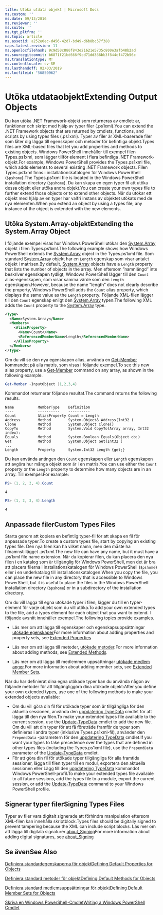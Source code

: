 ```yaml
---
title: Utöka utdata objekt | Microsoft Docs
ms.custom: ''
ms.date: 09/13/2016
ms.reviewer: ''
ms.suite: ''
ms.tgt_pltfrm: ''
ms.topic: article
ms.assetid: a252e0ec-d456-42d7-bd49-d6b8bc57f388
caps.latest.revision: 11
ms.openlocfilehash: 9c9d50c880f843e21621e5735c800e3afb48b2ad
ms.sourcegitcommit: b6871f21bd666f9cd71dd336bb3f844cf472b56c
ms.translationtype: MT
ms.contentlocale: sv-SE
ms.lasthandoff: 02/03/2019
ms.locfileid: "56850962"
---
```

# <a name="extending-output-objects"></a><span data-ttu-id="eccc9-102">Utöka utdataobjekt</span><span class="sxs-lookup"><span data-stu-id="eccc9-102">Extending Output Objects</span></span>

<span data-ttu-id="eccc9-103">Du kan utöka .NET Framework-objekt som returneras av cmdlet: ar, funktioner och skript med hjälp av typer filer (.ps1xml).</span><span class="sxs-lookup"><span data-stu-id="eccc9-103">You can extend the .NET Framework objects that are returned by cmdlets, functions, and scripts by using types files (.ps1xml).</span></span> <span data-ttu-id="eccc9-104">Typer av filer är XML-baserade filer som låter dig lägga till egenskaper och metoder för befintliga objekt.</span><span class="sxs-lookup"><span data-stu-id="eccc9-104">Types files are XML-based files that let you add properties and methods to existing objects.</span></span> <span data-ttu-id="eccc9-105">Windows PowerShell innehåller till exempel filen Types.ps1xml, som lägger tillför element i flera befintliga .NET Framework-objekt.</span><span class="sxs-lookup"><span data-stu-id="eccc9-105">For example, Windows PowerShell provides the Types.ps1xml file, which adds elements to several existing .NET Framework objects.</span></span> <span data-ttu-id="eccc9-106">Filen Types.ps1xml finns i installationskatalogen för Windows PowerShell (`$pshome`).</span><span class="sxs-lookup"><span data-stu-id="eccc9-106">The Types.ps1xml file is located in the Windows PowerShell installation directory (`$pshome`).</span></span> <span data-ttu-id="eccc9-107">Du kan skapa en egen typer fil att utöka dessa objekt eller utöka andra objekt.</span><span class="sxs-lookup"><span data-stu-id="eccc9-107">You can create your own types file to further extend those objects or to extend other objects.</span></span> <span data-ttu-id="eccc9-108">När du utökar ett objekt med hjälp av en typer har valfri instans av objektet utökats med de nya elementen.</span><span class="sxs-lookup"><span data-stu-id="eccc9-108">When you extend an object by using a types file, any instance of the object is extended with the new elements.</span></span>

## <a name="extending-the-systemarray-object"></a><span data-ttu-id="eccc9-109">Utöka System.Array-objekt</span><span class="sxs-lookup"><span data-stu-id="eccc9-109">Extending the System.Array Object</span></span>

<span data-ttu-id="eccc9-110">I följande exempel visas hur Windows PowerShell utökar den [System.Array](/dotnet/api/System.Array) objekt i filen Types.ps1xml.</span><span class="sxs-lookup"><span data-stu-id="eccc9-110">The following example shows how Windows PowerShell extends the [System.Array](/dotnet/api/System.Array) object in the Types.ps1xml file.</span></span> <span data-ttu-id="eccc9-111">Som standard [System.Array](/dotnet/api/System.Array) objekt har en `Length` egenskap som visar antalet objekt i matrisen.</span><span class="sxs-lookup"><span data-stu-id="eccc9-111">By default, [System.Array](/dotnet/api/System.Array) objects have a `Length` property that lists the number of objects in the array.</span></span> <span data-ttu-id="eccc9-112">Men eftersom ”namnlängd” inte beskriver egenskapen tydligt, Windows PowerShell lägger till den `Count` alias-egenskapen, som visar samma värde som den `Length` egenskapen.</span><span class="sxs-lookup"><span data-stu-id="eccc9-112">However, because the name "length" does not clearly describe the property, Windows PowerShell adds the `Count` alias property, which displays the same value as the `Length` property.</span></span> <span data-ttu-id="eccc9-113">Följande XML-filen lägger till den `Count` egenskap enligt den [System.Array](/dotnet/api/System.Array) typen.</span><span class="sxs-lookup"><span data-stu-id="eccc9-113">The following XML adds the `Count` property to the [System.Array](/dotnet/api/System.Array) type.</span></span>

```xml
<Type>
  <Name>System.Array</Name>
  <Members>
    <AliasProperty>
      <Name>Count</Name>
      <ReferencedMemberName>Length</ReferencedMemberName>
    </AliasProperty>
  </Members>
</Type>

```

<span data-ttu-id="eccc9-114">Om du vill se den nya egenskapen alias, använda en [Get-Member](/powershell/module/Microsoft.PowerShell.Utility/Get-Member) kommandot på alla matris, som visas i följande exempel.</span><span class="sxs-lookup"><span data-stu-id="eccc9-114">To see this new alias property, use a [Get-Member](/powershell/module/Microsoft.PowerShell.Utility/Get-Member) command on any array, as shown in the following example.</span></span>

```powershell
Get-Member -InputObject (1,2,3,4)
```

<span data-ttu-id="eccc9-115">Kommandot returnerar följande resultat.</span><span class="sxs-lookup"><span data-stu-id="eccc9-115">The command returns the following results.</span></span>
```output
Name           MemberType    Definition
----           ----------    ----------
Count          AliasProperty Count = Length
Address        Method        System.Object& Address(Int32 )
Clone          Method        System.Object Clone()
CopyTo         Method        System.Void CopyTo(Array array, Int32 index):
Equals         Method        System.Boolean Equals(Object obj)
Get            Method        System.Object Get(Int32 )
...
Length         Property      System.Int32 Length {get;}
```
<span data-ttu-id="eccc9-116">Du kan använda antingen den `Count` egenskapen eller `Length` egenskapen att avgöra hur många objekt som är i en matris.</span><span class="sxs-lookup"><span data-stu-id="eccc9-116">You can use either the `Count` property or the `Length` property to determine how many objects are in an array.</span></span> <span data-ttu-id="eccc9-117">Till exempel:</span><span class="sxs-lookup"><span data-stu-id="eccc9-117">For example:</span></span>

```powershell
PS> (1, 2, 3, 4).Count
```

```output
4
```

```powershell
PS> (1, 2, 3, 4).Length
```

```output
4
```

## <a name="custom-types-files"></a><span data-ttu-id="eccc9-118">Anpassade filer</span><span class="sxs-lookup"><span data-stu-id="eccc9-118">Custom Types Files</span></span>

<span data-ttu-id="eccc9-119">Starta genom att kopiera en befintlig typer-fil för att skapa en fil för anpassade typer.</span><span class="sxs-lookup"><span data-stu-id="eccc9-119">To create a custom types file, start by copying an existing types file.</span></span> <span data-ttu-id="eccc9-120">Den nya filen kan ha vilket namn, men den måste ha filnamnstillägget .ps1xml.</span><span class="sxs-lookup"><span data-stu-id="eccc9-120">The new file can have any name, but it must have a .ps1xml file name extension.</span></span> <span data-ttu-id="eccc9-121">När du kopierar filen, du kan placera den nya filen i en katalog som är tillgänglig för Windows PowerShell, men det är bra att placera filerna i installationskatalogen för Windows PowerShell (`$pshome`) eller i en underkatalog till installationskatalogen.</span><span class="sxs-lookup"><span data-stu-id="eccc9-121">When you copy the file, you can place the new file in any directory that is accessible to Windows PowerShell, but it is useful to place the files in the Windows PowerShell installation directory (`$pshome`) or in a subdirectory of the installation directory.</span></span>

<span data-ttu-id="eccc9-122">Om du vill lägga till egna utökade typer i filen, lägger du till en typer-element för varje objekt som du vill utöka.</span><span class="sxs-lookup"><span data-stu-id="eccc9-122">To add your own extended types to the file, add a types element for each object that you want to extend.</span></span> <span data-ttu-id="eccc9-123">I följande avsnitt innehåller exempel.</span><span class="sxs-lookup"><span data-stu-id="eccc9-123">The following topics provide examples.</span></span>

- <span data-ttu-id="eccc9-124">Läs mer om att lägga till egenskaper och egenskapsuppsättningar [utökade egenskaper](./extending-properties-for-objects.md)</span><span class="sxs-lookup"><span data-stu-id="eccc9-124">For more information about adding properties and property sets, see [Extended Properties](./extending-properties-for-objects.md)</span></span>

- <span data-ttu-id="eccc9-125">Läs mer om att lägga till metoder, [utökade metoder](./defining-default-methods-for-objects.md).</span><span class="sxs-lookup"><span data-stu-id="eccc9-125">For more information about adding methods, see [Extended Methods](./defining-default-methods-for-objects.md).</span></span>

- <span data-ttu-id="eccc9-126">Läs mer om att lägga till medlemmen uppsättningar [utökade medlem anger](./defining-default-member-sets-for-objects.md).</span><span class="sxs-lookup"><span data-stu-id="eccc9-126">For more information about adding member sets, see [Extended Member Sets](./defining-default-member-sets-for-objects.md).</span></span>

<span data-ttu-id="eccc9-127">När du har definierat dina egna utökade typer kan du använda någon av följande metoder för att tillgängliggöra dina utökade objekt:</span><span class="sxs-lookup"><span data-stu-id="eccc9-127">After you define your own extended types, use one of the following methods to make your extended objects available:</span></span>

- <span data-ttu-id="eccc9-128">Om du vill göra din fil för utökade typer som är tillgängliga för den aktuella sessionen, använda den [uppdatering TypeData](/powershell/module/Microsoft.PowerShell.Utility/Update-TypeData) cmdlet för att lägga till den nya filen.</span><span class="sxs-lookup"><span data-stu-id="eccc9-128">To make your extended types file available to the current session, use the [Update-TypeData](/powershell/module/Microsoft.PowerShell.Utility/Update-TypeData) cmdlet to add the new file.</span></span> <span data-ttu-id="eccc9-129">Om du vill att din typer för att få företräde framför de typer som definieras i andra typer (inklusive Types.ps1xml-fil), använder den `PrependData` -parametern för den [uppdatering TypeData](/powershell/module/Microsoft.PowerShell.Utility/Update-TypeData) cmdlet.</span><span class="sxs-lookup"><span data-stu-id="eccc9-129">If you want your types to take precedence over the types that are defined in other types files (including the Types.ps1xml file), use the `PrependData` parameter of the [Update-TypeData](/powershell/module/Microsoft.PowerShell.Utility/Update-TypeData) cmdlet.</span></span>
- <span data-ttu-id="eccc9-130">För att göra din fil för utökade typer tillgängliga för alla framtida sessioner, lägga till filen typer till en modul, exportera den aktuella sessionen eller Lägg till den [uppdatering TypeData](/powershell/module/Microsoft.PowerShell.Utility/Update-TypeData) kommandot Windows PowerShell-profil.</span><span class="sxs-lookup"><span data-stu-id="eccc9-130">To make your extended types file available to all future sessions, add the types file to a module, export the current session, or add the [Update-TypeData](/powershell/module/Microsoft.PowerShell.Utility/Update-TypeData) command to your Windows PowerShell profile.</span></span>

## <a name="signing-types-files"></a><span data-ttu-id="eccc9-131">Signerar typer filer</span><span class="sxs-lookup"><span data-stu-id="eccc9-131">Signing Types Files</span></span>

<span data-ttu-id="eccc9-132">Typer av filer vara digitalt signerade att förhindra manipulation eftersom XML-filen kan innehålla skriptblock.</span><span class="sxs-lookup"><span data-stu-id="eccc9-132">Types files should be digitally signed to prevent tampering because the XML can include script blocks.</span></span> <span data-ttu-id="eccc9-133">Läs mer om att lägga till digitala signaturer [about_Signing](/powershell/module/microsoft.powershell.core/about/about_signing)</span><span class="sxs-lookup"><span data-stu-id="eccc9-133">For more information about adding digital signatures, see [about_Signing](/powershell/module/microsoft.powershell.core/about/about_signing)</span></span>

## <a name="see-also"></a><span data-ttu-id="eccc9-134">Se även</span><span class="sxs-lookup"><span data-stu-id="eccc9-134">See Also</span></span>

[<span data-ttu-id="eccc9-135">Definiera standardegenskaperna för objekt</span><span class="sxs-lookup"><span data-stu-id="eccc9-135">Defining Default Properties for Objects</span></span>](./extending-properties-for-objects.md)

[<span data-ttu-id="eccc9-136">Definiera standard metoder för objekt</span><span class="sxs-lookup"><span data-stu-id="eccc9-136">Defining Default Methods for Objects</span></span>](./defining-default-methods-for-objects.md)

[<span data-ttu-id="eccc9-137">Definiera standard medlemsuppsättningar för objekt</span><span class="sxs-lookup"><span data-stu-id="eccc9-137">Defining Default Member Sets for Objects</span></span>](./defining-default-member-sets-for-objects.md)

[<span data-ttu-id="eccc9-138">Skriva en Windows PowerShell-Cmdlet</span><span class="sxs-lookup"><span data-stu-id="eccc9-138">Writing a Windows PowerShell Cmdlet</span></span>](./writing-a-windows-powershell-cmdlet.md)
